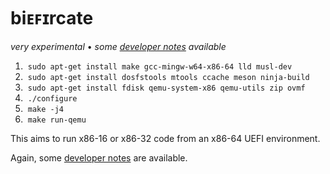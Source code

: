 # biᴇꜰɪrcate

_very experimental_ • _some [developer notes](NOTES.asciidoc) available_

 1. &nbsp;`sudo apt-get install make gcc-mingw-w64-x86-64 lld musl-dev`
 2. &nbsp;`sudo apt-get install dosfstools mtools ccache meson ninja-build`
 3. &nbsp;`sudo apt-get install fdisk qemu-system-x86 qemu-utils zip ovmf`
 4. &nbsp;`./configure`
 5. &nbsp;`make -j4`
 6. &nbsp;`make run-qemu`

This aims to run x86-16 or x86-32 code from an x86-64 UEFI environment.

Again, some [developer notes](NOTES.asciidoc) are available.
